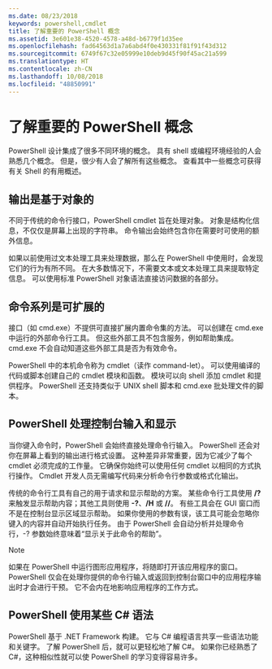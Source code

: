 ```yaml
---
ms.date: 08/23/2018
keywords: powershell,cmdlet
title: 了解重要的 PowerShell 概念
ms.assetid: 3e601e38-4520-4578-a48d-b6779f1d35ee
ms.openlocfilehash: fad64563d1a7a6abd4f0e430331f81f91f43d312
ms.sourcegitcommit: 6749f67c32e05999e10deb9d45f90f45ac21a599
ms.translationtype: HT
ms.contentlocale: zh-CN
ms.lasthandoff: 10/08/2018
ms.locfileid: "48850991"
---
```

# <a name="understanding-important-powershell-concepts"></a>了解重要的 PowerShell 概念

PowerShell 设计集成了很多不同环境的概念。 具有 shell 或编程环境经验的人会熟悉几个概念。 但是，很少有人会了解所有这些概念。 查看其中一些概念可获得有关 Shell 的有用概述。

## <a name="output-is-object-based"></a>输出是基于对象的

不同于传统的命令行接口，PowerShell cmdlet 旨在处理对象。
对象是结构化信息，不仅仅是屏幕上出现的字符串。 命令输出会始终包含你在需要时可使用的额外信息。

如果以前使用过文本处理工具来处理数据，那么在 PowerShell 中使用时，会发现它们的行为有所不同。 在大多数情况下，不需要文本或文本处理工具来提取特定信息。 可以使用标准 PowerShell 对象语法直接访问数据的各部分。

## <a name="the-command-family-is-extensible"></a>命令系列是可扩展的

接口（如 cmd.exe）不提供可直接扩展内置命令集的方法。 可以创建在 cmd.exe 中运行的外部命令行工具。 但这些外部工具不包含服务，例如帮助集成。 cmd.exe 不会自动知道这些外部工具是否为有效命令。

PowerShell 中的本机命令称为 cmdlet（读作 command-let）。 可以使用编译的代码或脚本创建自己的 cmdlet 模块和函数。 模块可以向 shell 添加 cmdlet 和提供程序。 PowerShell 还支持类似于 UNIX shell 脚本和 cmd.exe 批处理文件的脚本。

## <a name="powershell-handles-console-input-and-display"></a>PowerShell 处理控制台输入和显示

当你键入命令时，PowerShell 会始终直接处理命令行输入。 PowerShell 还会对你在屏幕上看到的输出进行格式设置。 这种差异非常重要，因为它减少了每个 cmdlet 必须完成的工作量。 它确保你始终可以使用任何 cmdlet 以相同的方式执行操作。 Cmdlet 开发人员无需编写代码来分析命令行参数或格式化输出。

传统的命令行工具有自己的用于请求和显示帮助的方案。 某些命令行工具使用 **/?** 来触发显示帮助内容；其他工具则使用 **-?**、**/H** 或 **//**。 有些工具会在 GUI 窗口而不是在控制台显示区域显示帮助。 如果你使用的参数有误，该工具可能会忽略你键入的内容并自动开始执行任务。
由于 PowerShell 会自动分析并处理命令行，-?  参数始终意味着“显示关于此命令的帮助”。

> [!NOTE]
> 如果在 PowerShell 中运行图形应用程序，将随即打开该应用程序的窗口。
> PowerShell 仅会在处理你提供的命令行输入或返回到控制台窗口中的应用程序输出时才会进行干预。 它不会内在地影响应用程序的工作方式。

## <a name="powershell-uses-some-c-syntax"></a>PowerShell 使用某些 C# 语法

PowerShell 基于 .NET Framework 构建。 它与 C# 编程语言共享一些语法功能和关键字。 了解 PowerShell 后，就可以更轻松地了解 C#。 如果你已经熟悉了 C#，这种相似性就可以使 PowerShell 的学习变得容易许多。
